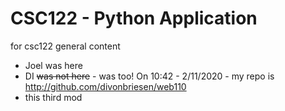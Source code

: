 # CSC122 - Python Application 
for csc122 general content
- Joel was here
- DI ~~was not here~~ - was too! On 10:42 - 2/11/2020 - my repo is http://github.com/divonbriesen/web110
- this third mod
